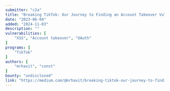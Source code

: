 ```yaml
---
submitter: "c2a"
title: "Breaking TikTok: Our Journey to Finding an Account Takeover Vulnerability"
date: "2023-06-04"
added: "2024-11-03"
description: ""
vulnerabilities: [
    "XSS", "Account takeover", "OAuth"
]
programs: [
    "TikTok"
]
authors: [
    "mrhavit", "const"
]
bounty: "undisclosed"
link: "https://medium.com/@mrhavit/breaking-tiktok-our-journey-to-finding-an-account-takeover-vulnerability-b0646aba1c4b"
---
```




